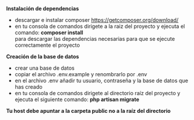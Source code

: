 <strong>Instalación de dependencias</strong>

+ descargar e instalar composer https://getcomposer.org/download/
+ en tu consola de comandos dirigete a la raiz del proyecto y ejecuta el comando: <strong>composer install</strong>
<br> para descargar las dependencias necesarias para que se ejecute correctamente el proyecto


<strong>Creación de la base de datos</strong>

+ crear una base de datos
+ copiar el archivo .env.example y renombrarlo por .env
+ en el archivo .env añadir tu usuario, contraseña y la base de datos que has creado
+ en tu consola de comandos dirigete al directorio raíz del proyecto y ejecuta el siguiente comando:  <strong>php artisan migrate</strong>



<strong>Tu host debe apuntar a la carpeta public no a la raíz del directorio</strong>
